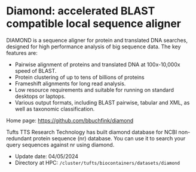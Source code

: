 # Diamond: accelerated BLAST compatible local sequence aligner

DIAMOND is a sequence aligner for protein and translated DNA searches, designed for high performance analysis of big sequence data. The key features are:

- Pairwise alignment of proteins and translated DNA at 100x-10,000x speed of BLAST.
- Protein clustering of up to tens of billions of proteins
- Frameshift alignments for long read analysis.
- Low resource requirements and suitable for running on standard desktops or laptops.
- Various output formats, including BLAST pairwise, tabular and XML, as well as taxonomic classification.

Home page: https://github.com/bbuchfink/diamond

Tufts TTS Research Technology has built diamond database for NCBI non-redundant protein sequence (nr) database. You can use it to search your query sequences against nr using diamond.

- Update date: 04/05/2024
- Directory at HPC: `/cluster/tufts/biocontainers/datasets/diamond`
